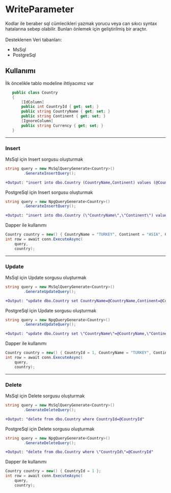 # WriteParameter
Kodlar ile beraber sql cümlecikleri yazmak yorucu veya can sıkıcı syntax hatalarına sebep olabilir. Bunları önlemek için geliştirilmiş bir araçtır.<br>
<br>
Desteklenen Veri tabanları:
<ul>
<li>MsSql</li>
<li>PostgreSql</li>
</ul>
<h2>Kullanımı</h2>
İlk öncelikle tablo modeline ihtiyacımız var

 ```csharp
    public class Country
    {
        [IdColumn]
        public int CountryId { get; set; }
        public string CountryName { get; set; }
        public string Continent { get; set; }
        [IgnoreColumn]
        public string Currency { get; set; }
    }
```
<hr>
<h3>Insert</h3>
MsSql için Insert sorgusu oluşturmak

```csharp
string query = new MsSqlQueryGenerate<Country>()
        .GenerateInsertQuery();
```
```diff
+Output: "insert into dbo.Country (CountryName,Continent) values (@CountryName,@Continent)"
```
PostgreSql için Insert sorgusu oluşturmak

```csharp
string query = new NpgQueryGenerate<Country>()
        .GenerateInsertQuery();
```
```diff
+Output: "insert into dbo.Country (\"CountryName\",\"Continent\") values (@CountryName,@Continent)"
```

Dapper ile kullanımı

```csharp
Country country = new() { CountryName = "TURKEY", Continent = "ASIA", Currency = "TRY" };
int row = await conn.ExecuteAsync(
    query,
    country);
```
<hr>

<h3>Update</h3>
MsSql için Update sorgusu oluşturmak

```csharp
string query = new MsSqlQueryGenerate<Country>()
        .GenerateUpdateQuery();
```
```diff
+Output: "update dbo.Country set CountryName=@CountryName,Continent=@Continent where CountryId=@CountryId"
```
PostgreSql için Update sorgusu oluşturmak

```csharp
string query = new NpgQueryGenerate<Country>()
        .GenerateUpdateQuery();
```
```diff
+Output: "update dbo.Country set \"CountryName\"=@CountryName,\"Continent\"=@Continent where \"CountryId\"=@CountryId"
```

Dapper ile kullanımı

```csharp
Country country = new() { CountryId = 1, CountryName = "TURKEY", Continent = "ASIA", Currency = "TRY" };
int row = await conn.ExecuteAsync(
    query,
    country);
```
<hr>

<h3>Delete</h3>
MsSql için Delete sorgusu oluşturmak

```csharp
string query = new MsSqlQueryGenerate<Country>()
        .GenerateDeleteQuery();
```
```diff
+Output: "delete from dbo.Country where CountryId=@CountryId"
```
PostgreSql için Delete sorgusu oluşturmak

```csharp
string query = new NpgQueryGenerate<Country>()
        .GenerateDeleteQuery();
```
```diff
+Output: "delete from dbo.Country where \"CountryId\"=@CountryId"
```

Dapper ile kullanımı

```csharp
Country country = new() { CountryId = 1 };
int row = await conn.ExecuteAsync(
    query,
    country);
```

